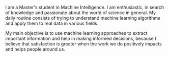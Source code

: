 I am a Master's student in Machine Intelligence. I am enthusiastic, in search of knowledge and passionate about the world of science in general. My daily routine consists of trying to understand machine learning algorithms and apply them to real data in various fields.

My main objective is to use machine learning approaches to extract important information and help in making informed decisions, because I believe that satisfaction is greater when the work we do positively impacts and helps people around us.
